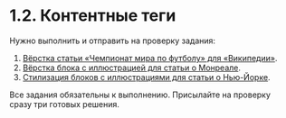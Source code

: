 # 1.2. Контентные теги

Нужно выполнить и отправить на проверку задания:

1. [Вёрстка статьи «Чемпионат мира по футболу» для «Википедии»](./world-cup-article/).
2. [Вёрстка блока с иллюстрацией для статьи о Монреале](./montreal-illustration/).
3. [Стилизация блоков с иллюстрациями для статьи о Нью-Йорке](./newyork-illustration/).

Все задания обязательны к выполнению. Присылайте на проверку сразу три готовых решения.

